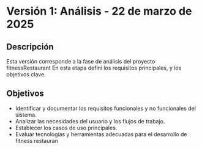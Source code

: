 # Versión 1: Análisis - 22 de marzo de 2025

## Descripción
Esta versión corresponde a la fase de análisis del proyecto fitnessRestaurant En esta etapa defini los requisitos principales, y los objetivos clave.

## Objetivos
- Identificar y documentar los requisitos funcionales y no funcionales del sistema.
- Analizar las necesidades del usuario y los flujos de trabajo.
- Establecer los casos de uso principales.
- Evaluar tecnologías y herramientas adecuadas para el desarrollo de fitness restauran
